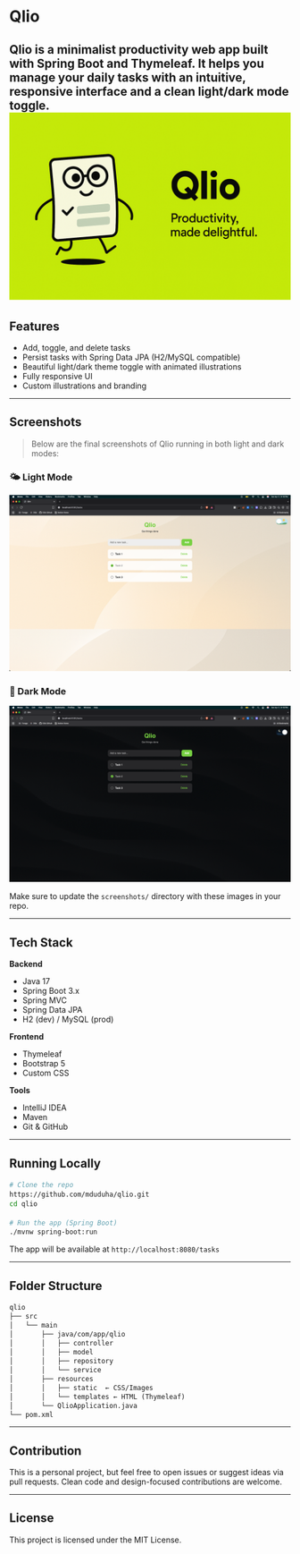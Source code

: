 # Qlio

Qlio is a minimalist productivity web app built with Spring Boot and Thymeleaf. It helps you manage your daily tasks with an intuitive, responsive interface and a clean light/dark mode toggle.
![Qlio](qlio-cover.png)
---

## Features

- Add, toggle, and delete tasks
- Persist tasks with Spring Data JPA (H2/MySQL compatible)
- Beautiful light/dark theme toggle with animated illustrations
- Fully responsive UI
- Custom illustrations and branding

---

## Screenshots

> Below are the final screenshots of Qlio running in both light and dark modes:

### 🌤️ Light Mode
![Qlio Light Mode](Light.png)

### 🌙 Dark Mode
![Qlio Dark Mode](Dark.png)

Make sure to update the `screenshots/` directory with these images in your repo.

---

## Tech Stack

**Backend**
- Java 17
- Spring Boot 3.x
- Spring MVC
- Spring Data JPA
- H2 (dev) / MySQL (prod)

**Frontend**
- Thymeleaf
- Bootstrap 5
- Custom CSS

**Tools**
- IntelliJ IDEA
- Maven
- Git & GitHub

---

## Running Locally

```bash
# Clone the repo
https://github.com/mduduha/qlio.git
cd qlio

# Run the app (Spring Boot)
./mvnw spring-boot:run
```

The app will be available at `http://localhost:8080/tasks`

---

## Folder Structure

```
qlio
├── src
│   └── main
│       ├── java/com/app/qlio
│       │   ├── controller
│       │   ├── model
│       │   ├── repository
│       │   └── service
│       ├── resources
│       │   ├── static  ← CSS/Images
│       │   └── templates ← HTML (Thymeleaf)
│       └── QlioApplication.java
└── pom.xml
```

---

## Contribution

This is a personal project, but feel free to open issues or suggest ideas via pull requests. Clean code and design-focused contributions are welcome.

---

## License

This project is licensed under the MIT License.

